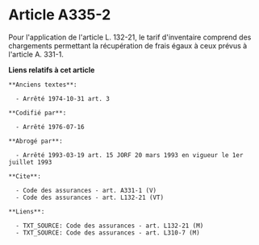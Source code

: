 # Article A335-2

Pour l'application de l'article L. 132-21, le tarif d'inventaire comprend des chargements permettant la récupération de frais
égaux à ceux prévus à l'article A. 331-1.

**Liens relatifs à cet article**

	**Anciens textes**:

	  - Arrêté 1974-10-31 art. 3

	**Codifié par**:

	  - Arrêté 1976-07-16

	**Abrogé par**:

	  - Arrêté 1993-03-19 art. 15 JORF 20 mars 1993 en vigueur le 1er juillet 1993

	**Cite**:

	  - Code des assurances - art. A331-1 (V)
	  - Code des assurances - art. L132-21 (VT)

	**Liens**:

	  - TXT_SOURCE: Code des assurances - art. L132-21 (M)
	  - TXT_SOURCE: Code des assurances - art. L310-7 (M)
